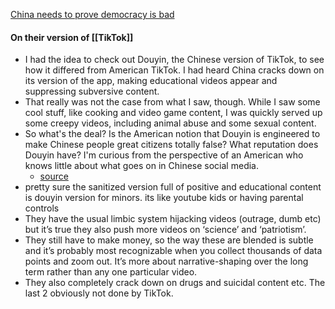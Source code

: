 [China needs to prove democracy is bad](https://www.youtube.com/watch?si=RJ4octvF9ZQ8rWUt&v=ALHPXW0RJ04&feature=youtu.be)



#### **On their version of [[TikTok]]**
- I had the idea to check out Douyin, the Chinese version of TikTok, to see how it differed from American TikTok. I had heard China cracks down on its version of the app, making educational videos appear and suppressing subversive content.
- That really was not the case from what I saw, though. While I saw some cool stuff, like cooking and video game content, I was quickly served up some creepy videos, including animal abuse and some sexual content.
- So what's the deal? Is the American notion that Douyin is engineered to make Chinese people great citizens totally false? What reputation does Douyin have? I'm curious from the perspective of an American who knows little about what goes on in Chinese social media.
	- [source](https://www.reddit.com/r/China/comments/1b50zar/i_decided_to_check_out_the_chinese_version_of/)
- pretty sure the sanitized version full of positive and educational content is douyin version for minors. its like youtube kids or having parental controls
- They have the usual limbic system hijacking videos (outrage, dumb etc) but it’s true they also push more videos on ‘science’ and ‘patriotism’.
- They still have to make money, so the way these are blended is subtle and it’s probably most recognizable when you collect thousands of data points and zoom out. It’s more about narrative-shaping over the long term rather than any one particular video.
- They also completely crack down on drugs and suicidal content etc. The last 2 obviously not done by TikTok.